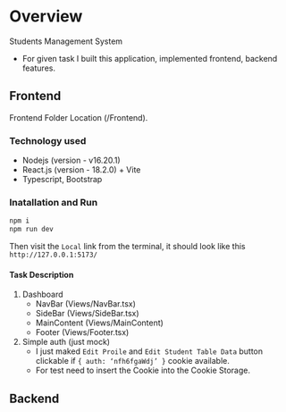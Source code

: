 # Overview

Students Management System

- For given task I built this application, implemented frontend, backend features.

## Frontend

Frontend Folder Location (/Frontend).

### Technology used

- Nodejs (version - v16.20.1)
- React.js (version - 18.2.0) + Vite
- Typescript, Bootstrap

### Inatallation and Run

```bash
npm i
npm run dev
```
Then visit the `Local` link from the terminal, it should look like this `http://127.0.0.1:5173/`

#### Task Description

1. Dashboard
    - NavBar (Views/NavBar.tsx)
    - SideBar (Views/SideBar.tsx)
    - MainContent (Views/MainContent)
    - Footer (Views/Footer.tsx)
2. Simple auth (just mock)
    - I just maked `Edit Proile` and `Edit Student Table Data` button clickable if `{ auth: ‘nfh6fgaWdj’ }` cookie available.
    - For test need to insert the Cookie into the Cookie Storage.

## Backend
